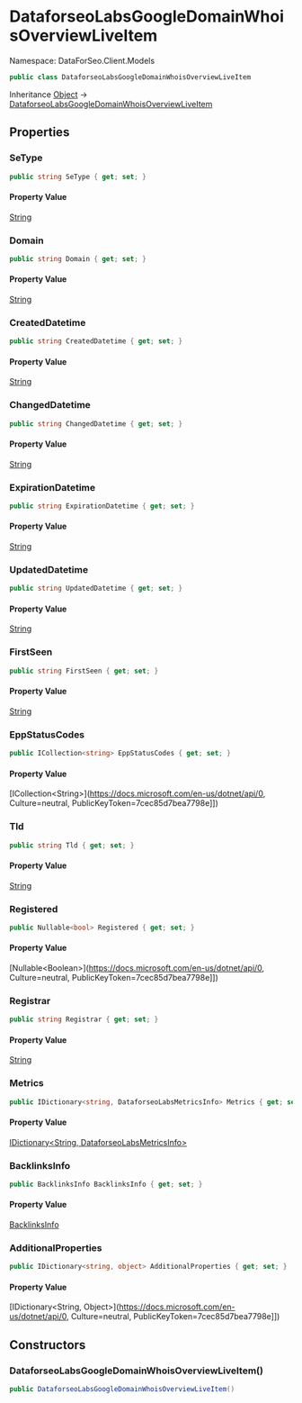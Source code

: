 # DataforseoLabsGoogleDomainWhoisOverviewLiveItem

Namespace: DataForSeo.Client.Models

```csharp
public class DataforseoLabsGoogleDomainWhoisOverviewLiveItem
```

Inheritance [Object](https://docs.microsoft.com/en-us/dotnet/api/Object) → [DataforseoLabsGoogleDomainWhoisOverviewLiveItem](./DataforseoLabsGoogleDomainWhoisOverviewLiveItem.md)

## Properties

### **SeType**

```csharp
public string SeType { get; set; }
```

#### Property Value

[String](https://docs.microsoft.com/en-us/dotnet/api/String)<br>

### **Domain**

```csharp
public string Domain { get; set; }
```

#### Property Value

[String](https://docs.microsoft.com/en-us/dotnet/api/String)<br>

### **CreatedDatetime**

```csharp
public string CreatedDatetime { get; set; }
```

#### Property Value

[String](https://docs.microsoft.com/en-us/dotnet/api/String)<br>

### **ChangedDatetime**

```csharp
public string ChangedDatetime { get; set; }
```

#### Property Value

[String](https://docs.microsoft.com/en-us/dotnet/api/String)<br>

### **ExpirationDatetime**

```csharp
public string ExpirationDatetime { get; set; }
```

#### Property Value

[String](https://docs.microsoft.com/en-us/dotnet/api/String)<br>

### **UpdatedDatetime**

```csharp
public string UpdatedDatetime { get; set; }
```

#### Property Value

[String](https://docs.microsoft.com/en-us/dotnet/api/String)<br>

### **FirstSeen**

```csharp
public string FirstSeen { get; set; }
```

#### Property Value

[String](https://docs.microsoft.com/en-us/dotnet/api/String)<br>

### **EppStatusCodes**

```csharp
public ICollection<string> EppStatusCodes { get; set; }
```

#### Property Value

[ICollection&lt;String&gt;](https://docs.microsoft.com/en-us/dotnet/api/0, Culture=neutral, PublicKeyToken=7cec85d7bea7798e]])<br>

### **Tld**

```csharp
public string Tld { get; set; }
```

#### Property Value

[String](https://docs.microsoft.com/en-us/dotnet/api/String)<br>

### **Registered**

```csharp
public Nullable<bool> Registered { get; set; }
```

#### Property Value

[Nullable&lt;Boolean&gt;](https://docs.microsoft.com/en-us/dotnet/api/0, Culture=neutral, PublicKeyToken=7cec85d7bea7798e]])<br>

### **Registrar**

```csharp
public string Registrar { get; set; }
```

#### Property Value

[String](https://docs.microsoft.com/en-us/dotnet/api/String)<br>

### **Metrics**

```csharp
public IDictionary<string, DataforseoLabsMetricsInfo> Metrics { get; set; }
```

#### Property Value

[IDictionary&lt;String, DataforseoLabsMetricsInfo&gt;](./DataforseoLabsMetricsInfo.md)<br>

### **BacklinksInfo**

```csharp
public BacklinksInfo BacklinksInfo { get; set; }
```

#### Property Value

[BacklinksInfo](./BacklinksInfo.md)<br>

### **AdditionalProperties**

```csharp
public IDictionary<string, object> AdditionalProperties { get; set; }
```

#### Property Value

[IDictionary&lt;String, Object&gt;](https://docs.microsoft.com/en-us/dotnet/api/0, Culture=neutral, PublicKeyToken=7cec85d7bea7798e]])<br>

## Constructors

### **DataforseoLabsGoogleDomainWhoisOverviewLiveItem()**

```csharp
public DataforseoLabsGoogleDomainWhoisOverviewLiveItem()
```
